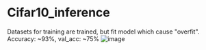 # Cifar10_inference
Datasets for training are trained, but fit model which cause "overfit".
Accuracy: ~93%, val_acc: ~75%
![image](https://user-images.githubusercontent.com/121759873/220394056-b4c3fc6b-010c-4208-8f62-8225b742ab32.png)
